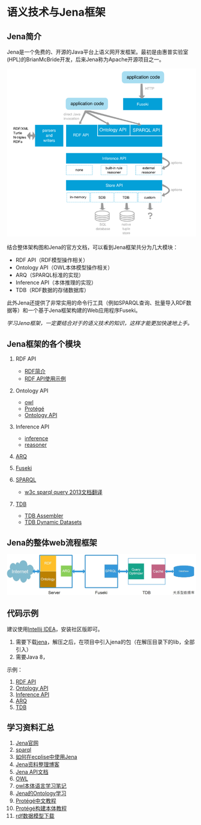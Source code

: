 # 语义技术与Jena框架

## Jena简介

Jena是一个免费的、开源的Java平台上语义网开发框架。最初是由惠普实验室(HPL)的BrianMcBride开发，后来Jena称为Apache开源项目之一。

![jena](./images/jena.png)

结合整体架构图和Jena的官方文档，可以看到Jena框架共分为几大模块：

* RDF API（RDF模型操作相关）
* Ontology API（OWL本体模型操作相关）
* ARQ（SPARQL标准的实现）
* Inference API（本体推理的实现）
* TDB（RDF数据的存储数据库）

此外Jena还提供了非常实用的命令行工具（例如SPARQL查询、批量导入RDF数据等）和一个基于Jena框架构建的Web应用程序Fuseki。

*学习Jena框架，一定要结合对于的语义技术的知识，这样才能更加快速地上手。*

## Jena框架的各个模块

1. RDF API

    * [RDF简介](./semantic/rdf.md)
    * [RDF API使用示例](./jena/rdf.md)

2. Ontology API

    * [owl](./notes/semantic/owl.md)
    * [Protégé](./notes/tools/protege.md)
    * [Ontology API](./notes/jena/ontology.md)
    
3. Inference API

    * [inference](./notes/inference.md)
    * [reasoner](./notes/reasoner.md)

4. [ARQ](./notes/arq.md)
5. [Fuseki](./notes/fuseki.md)
6. [SPARQL](./notes/sparql.md)

    * [w3c sparql query 2013文档翻译](./notes/sparql/)

7. [TDB](./notes/tdb.md)

    * [TDB Assembler](./notes/tdb-assember.md)
    * [TDB Dynamic Datasets](./notes/tdb-dynamic-dataset.md)

## Jena的整体web流程框架

![jena-complete](./images/jena-webflow.jpg)


## 代码示例

建议使用[Intellij IDEA](http://www.jetbrains.com/idea/#chooseYourEdition)，安装社区版即可。

1. 需要下载[jena](http://jena.apache.org/download/index.cgi)，解压之后，在项目中引入jena的包（在解压目录下的lib，全部引入）
2. 需要Java 8，

示例：

1. [RDF API](./rdf)
2. [Ontology API](./ontology)
3. [Inference API](./inference)
4. [ARQ](./arq)
5. [TDB](./tdb)

## 学习资料汇总

1. [Jena官网](http://jena.apache.org/index.html)
2. [sparql](https://www.w3.org/TR/sparql11-query/)
3. [如何在ecplise中使用Jena](http://www.iandickinson.me.uk/articles/jena-eclipse-helloworld/)
4. [Jena资料整理博客](http://www.itdadao.com/tags/jena-0.html)
5. [Jena API文档](http://jena.apache.org/documentation/javadoc/jena/)
6. [OWL](https://www.w3.org/TR/2004/REC-owl-features-20040210/)
7. [owl本体语言学习笔记](http://blog.sina.com.cn/s/blog_6a7447840100utms.html)
8. [Jena的Ontology学习](http://blog.csdn.net/zhang6560329/article/details/27095197)
9. [Protégé中文教程](http://wenku.baidu.com/link?url=5Wb66TcG8jSBImBTIxriCUp6KaYd6sLZ20SS4emUgjyVs14GegIVKmGVlM7CSs56p0eQ6vpHnlph3eGgUsKHmsma8GREPc-iPR9cRDwHmLW)
10. [Protégé构建本体教程](http://wenku.baidu.com/link?url=TcDAyKe0DzP38i6sGG70s8P4lCvaQ5RptO1iuX1n1ljPtIluBloeu4NfJVi1sFQVBeJ0O1d2I4U9_9RDa3n5jtlcB5eSVuFMioQvnEgConG)
11. [rdf数据模型下载](http://semanticweb.org/wiki/Main_Page.html)